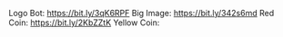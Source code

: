 Logo Bot: https://bit.ly/3qK6RPF
Big Image: https://bit.ly/342s6md
Red Coin: https://bit.ly/2KbZZtK
Yellow Coin: 
